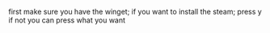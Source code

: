 first make sure you have the winget;
if you want to install the steam;
press y
if not you can press what you want